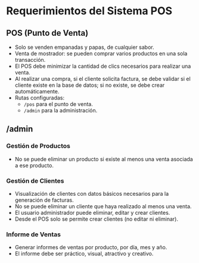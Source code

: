 # Requerimientos del Sistema POS

## POS (Punto de Venta)

- Solo se venden empanadas y papas, de cualquier sabor.
- Venta de mostrador: se pueden comprar varios productos en una sola transacción.
- El POS debe minimizar la cantidad de clics necesarios para realizar una venta.
- Al realizar una compra, si el cliente solicita factura, se debe validar si el cliente existe en la base de datos; si no existe, se debe crear automáticamente.
- Rutas configuradas:
  - `/pos` para el punto de venta.
  - `/admin` para la administración.

## /admin

### Gestión de Productos

- No se puede eliminar un producto si existe al menos una venta asociada a ese producto.

### Gestión de Clientes

- Visualización de clientes con datos básicos necesarios para la generación de facturas.
- No se puede eliminar un cliente que haya realizado al menos una venta.
- El usuario administrador puede eliminar, editar y crear clientes.
- Desde el POS solo se permite crear clientes (no editar ni eliminar).

### Informe de Ventas

- Generar informes de ventas por producto, por día, mes y año.
- El informe debe ser práctico, visual, atractivo y creativo.